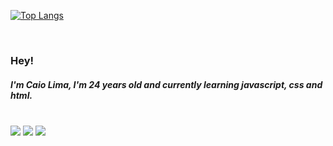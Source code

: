 
[![Top Langs](https://github-readme-stats.vercel.app/api/top-langs/?username=caiopskk&layout=compact&text_color=daf7dc&bg_color=151515)](https://github.com/caiopskk)

<br/>

### Hey!

##### I'm Caio Lima, I'm 24 years old and currently learning javascript, css and html.
    
  <div>
    <div style="display:center"><br>
  <a href = "mailto:kayo367@gmail.com"><img src="https://img.shields.io/badge/-Gmail-%23333?style=for-the-badge&logo=gmail&logoColor=white" target="_blank"></a>
  <a href = "https://twitter.com/psyykko_"><img src="https://img.shields.io/twitter/follow/caiolimapsk?style=for-the-badge" target="_blank"></a>
  <a href = "https://www.twitch.tv/psyykko"><img src="https://img.shields.io/twitch/status/psyykko?style=for-the-badge" target="_blank"></a>
  </div>

  
 
    
